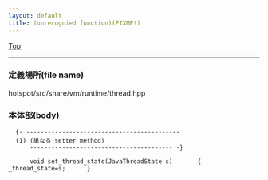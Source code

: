 ```yaml
---
layout: default
title: (unrecognied function)(FIXME!)
---
```

[Top](../index.html)

--- 
### 定義場所(file name)
hotspot/src/share/vm/runtime/thread.hpp


### 本体部(body)
```
  {- -------------------------------------------
  (1) (単なる setter method)
      ---------------------------------------- -}

	  void set_thread_state(JavaThreadState s)       { _thread_state=s;      }
	
```


